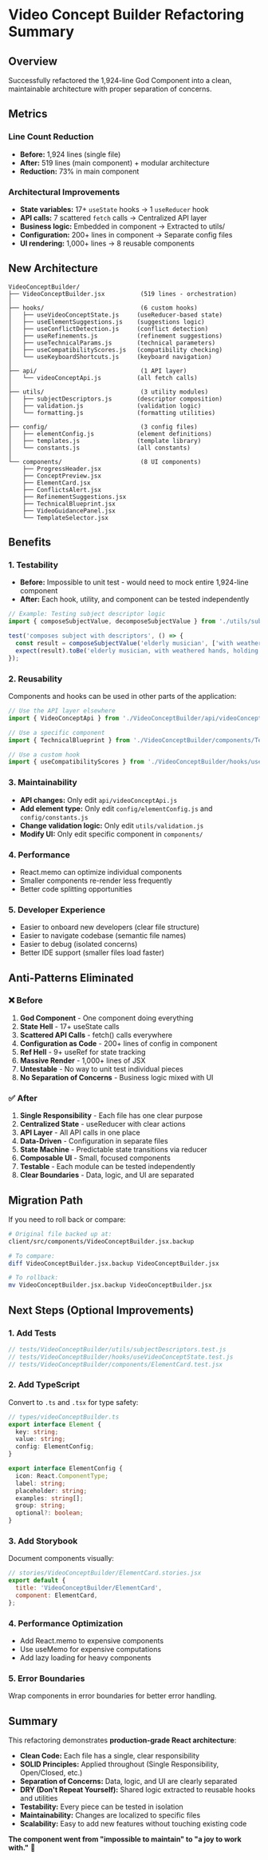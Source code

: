 # Video Concept Builder Refactoring Summary

## Overview

Successfully refactored the 1,924-line God Component into a clean, maintainable architecture with proper separation of concerns.

## Metrics

### Line Count Reduction
- **Before:** 1,924 lines (single file)
- **After:** 519 lines (main component) + modular architecture
- **Reduction:** 73% in main component

### Architectural Improvements
- **State variables:** 17+ `useState` hooks → 1 `useReducer` hook
- **API calls:** 7 scattered `fetch` calls → Centralized API layer
- **Business logic:** Embedded in component → Extracted to utils/
- **Configuration:** 200+ lines in component → Separate config files
- **UI rendering:** 1,000+ lines → 8 reusable components

## New Architecture

```
VideoConceptBuilder/
├── VideoConceptBuilder.jsx          (519 lines - orchestration)
│
├── hooks/                           (6 custom hooks)
│   ├── useVideoConceptState.js     (useReducer-based state)
│   ├── useElementSuggestions.js    (suggestions logic)
│   ├── useConflictDetection.js     (conflict detection)
│   ├── useRefinements.js           (refinement suggestions)
│   ├── useTechnicalParams.js       (technical parameters)
│   ├── useCompatibilityScores.js   (compatibility checking)
│   └── useKeyboardShortcuts.js     (keyboard navigation)
│
├── api/                             (1 API layer)
│   └── videoConceptApi.js          (all fetch calls)
│
├── utils/                           (3 utility modules)
│   ├── subjectDescriptors.js       (descriptor composition)
│   ├── validation.js               (validation logic)
│   └── formatting.js               (formatting utilities)
│
├── config/                          (3 config files)
│   ├── elementConfig.js            (element definitions)
│   ├── templates.js                (template library)
│   └── constants.js                (all constants)
│
└── components/                      (8 UI components)
    ├── ProgressHeader.jsx
    ├── ConceptPreview.jsx
    ├── ElementCard.jsx
    ├── ConflictsAlert.jsx
    ├── RefinementSuggestions.jsx
    ├── TechnicalBlueprint.jsx
    ├── VideoGuidancePanel.jsx
    └── TemplateSelector.jsx
```

## Benefits

### 1. **Testability**
- **Before:** Impossible to unit test - would need to mock entire 1,924-line component
- **After:** Each hook, utility, and component can be tested independently

```javascript
// Example: Testing subject descriptor logic
import { composeSubjectValue, decomposeSubjectValue } from './utils/subjectDescriptors';

test('composes subject with descriptors', () => {
  const result = composeSubjectValue('elderly musician', ['with weathered hands', 'holding harmonica']);
  expect(result).toBe('elderly musician, with weathered hands, holding harmonica');
});
```

### 2. **Reusability**
Components and hooks can be used in other parts of the application:

```javascript
// Use the API layer elsewhere
import { VideoConceptApi } from './VideoConceptBuilder/api/videoConceptApi';

// Use a specific component
import { TechnicalBlueprint } from './VideoConceptBuilder/components/TechnicalBlueprint';

// Use a custom hook
import { useCompatibilityScores } from './VideoConceptBuilder/hooks/useCompatibilityScores';
```

### 3. **Maintainability**
- **API changes:** Only edit `api/videoConceptApi.js`
- **Add element type:** Only edit `config/elementConfig.js` and `config/constants.js`
- **Change validation logic:** Only edit `utils/validation.js`
- **Modify UI:** Only edit specific component in `components/`

### 4. **Performance**
- React.memo can optimize individual components
- Smaller components re-render less frequently
- Better code splitting opportunities

### 5. **Developer Experience**
- Easier to onboard new developers (clear file structure)
- Easier to navigate codebase (semantic file names)
- Easier to debug (isolated concerns)
- Better IDE support (smaller files load faster)

## Anti-Patterns Eliminated

### ❌ Before
1. **God Component** - One component doing everything
2. **State Hell** - 17+ useState calls
3. **Scattered API Calls** - fetch() calls everywhere
4. **Configuration as Code** - 200+ lines of config in component
5. **Ref Hell** - 9+ useRef for state tracking
6. **Massive Render** - 1,000+ lines of JSX
7. **Untestable** - No way to unit test individual pieces
8. **No Separation of Concerns** - Business logic mixed with UI

### ✅ After
1. **Single Responsibility** - Each file has one clear purpose
2. **Centralized State** - useReducer with clear actions
3. **API Layer** - All API calls in one place
4. **Data-Driven** - Configuration in separate files
5. **State Machine** - Predictable state transitions via reducer
6. **Composable UI** - Small, focused components
7. **Testable** - Each module can be tested independently
8. **Clear Boundaries** - Data, logic, and UI are separated

## Migration Path

If you need to roll back or compare:

```bash
# Original file backed up at:
client/src/components/VideoConceptBuilder.jsx.backup

# To compare:
diff VideoConceptBuilder.jsx.backup VideoConceptBuilder.jsx

# To rollback:
mv VideoConceptBuilder.jsx.backup VideoConceptBuilder.jsx
```

## Next Steps (Optional Improvements)

### 1. **Add Tests**
```javascript
// tests/VideoConceptBuilder/utils/subjectDescriptors.test.js
// tests/VideoConceptBuilder/hooks/useVideoConceptState.test.js
// tests/VideoConceptBuilder/components/ElementCard.test.jsx
```

### 2. **Add TypeScript**
Convert to `.ts` and `.tsx` for type safety:
```typescript
// types/videoConceptBuilder.ts
export interface Element {
  key: string;
  value: string;
  config: ElementConfig;
}

export interface ElementConfig {
  icon: React.ComponentType;
  label: string;
  placeholder: string;
  examples: string[];
  group: string;
  optional?: boolean;
}
```

### 3. **Add Storybook**
Document components visually:
```javascript
// stories/VideoConceptBuilder/ElementCard.stories.jsx
export default {
  title: 'VideoConceptBuilder/ElementCard',
  component: ElementCard,
};
```

### 4. **Performance Optimization**
- Add React.memo to expensive components
- Use useMemo for expensive computations
- Add lazy loading for heavy components

### 5. **Error Boundaries**
Wrap components in error boundaries for better error handling.

## Summary

This refactoring demonstrates **production-grade React architecture**:

- **Clean Code:** Each file has a single, clear responsibility
- **SOLID Principles:** Applied throughout (Single Responsibility, Open/Closed, etc.)
- **Separation of Concerns:** Data, logic, and UI are clearly separated
- **DRY (Don't Repeat Yourself):** Shared logic extracted to reusable hooks and utilities
- **Testability:** Every piece can be tested in isolation
- **Maintainability:** Changes are localized to specific files
- **Scalability:** Easy to add new features without touching existing code

**The component went from "impossible to maintain" to "a joy to work with."** 🎉
